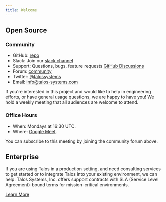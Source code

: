 ```yaml
---
title: Welcome
---
```


## Open Source

### Community

- GitHub: [repo](https://github.com/talos-systems/talos)
- Slack: Join our [slack channel](https://slack.dev.talos-systems.io)
- Support: Questions, bugs, feature requests [GitHub Discussions](https://github.com/talos-systems/talos/discussions)
- Forum: [community](https://groups.google.com/a/talos-systems.com/forum/#!forum/community)
- Twitter: [@talossystems](https://twitter.com/talossystems)
- Email: [info@talos-systems.com](mailto:info@talos-systems.com)

If you're interested in this project and would like to help in engineering efforts, or have general usage questions, we are happy to have you!
We hold a weekly meeting that all audiences are welcome to attend.

### Office Hours

- When: Mondays at 16:30 UTC.
- Where: [Google Meet](https://meet.google.com/day-pxhv-zky).

You can subscribe to this meeting by joining the community forum above.

## Enterprise

If you are using Talos in a production setting, and need consulting services to get started or to integrate Talos into your existing environment, we can help.
Talos Systems, Inc. offers support contracts with SLA (Service Level Agreement)-bound terms for mission-critical environments.

[Learn More](https://www.talos-systems.com/support/)
